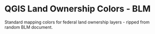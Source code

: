 # QGIS Land Ownership Colors - BLM
Standard mapping colors for federal land ownership layers - ripped from random BLM document.
